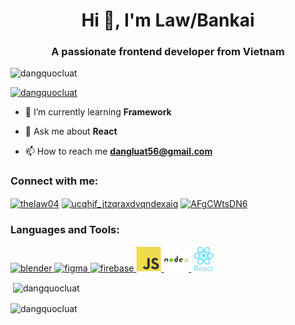 <h1 align="center">Hi 👋, I'm Law/Bankai</h1>
<h3 align="center">A passionate frontend developer from Vietnam</h3>

<p align="left"> <img src="https://komarev.com/ghpvc/?username=dangquocluat&label=Profile%20views&color=0e75b6&style=plastic" alt="dangquocluat" /> </p>

<p align="left"> <a href="https://github.com/ryo-ma/github-profile-trophy"><img src="https://github-profile-trophy.vercel.app/?username=dangquocluat" alt="dangquocluat" /></a> </p>

- 🌱 I’m currently learning **Framework**

- 💬 Ask me about **React**

- 📫 How to reach me **dangluat56@gmail.com**

<h3 align="left">Connect with me:</h3>
<p align="left">
<a href="https://fb.com/thelaw04" target="blank"><img align="center" src="https://raw.githubusercontent.com/rahuldkjain/github-profile-readme-generator/master/src/images/icons/Social/facebook.svg" alt="thelaw04" height="30" width="40" /></a>
<a href="https://www.youtube.com/c/ucqhjf_jtzqraxdvqndexaiq" target="blank"><img align="center" src="https://raw.githubusercontent.com/rahuldkjain/github-profile-readme-generator/master/src/images/icons/Social/youtube.svg" alt="ucqhjf_jtzqraxdvqndexaiq" height="30" width="40" /></a>
<a href="https://discord.gg/AFgCWtsDN6" target="blank"><img align="center" src="https://raw.githubusercontent.com/rahuldkjain/github-profile-readme-generator/master/src/images/icons/Social/discord.svg" alt="AFgCWtsDN6" height="30" width="40" /></a>
</p>

<h3 align="left">Languages and Tools:</h3>
<p align="left"> <a href="https://www.blender.org/" target="_blank" rel="noreferrer"> <img src="https://download.blender.org/branding/community/blender_community_badge_white.svg" alt="blender" width="40" height="40"/> </a> <a href="https://www.figma.com/" target="_blank" rel="noreferrer"> <img src="https://www.vectorlogo.zone/logos/figma/figma-icon.svg" alt="figma" width="40" height="40"/> </a> <a href="https://firebase.google.com/" target="_blank" rel="noreferrer"> <img src="https://www.vectorlogo.zone/logos/firebase/firebase-icon.svg" alt="firebase" width="40" height="40"/> </a> <a href="https://developer.mozilla.org/en-US/docs/Web/JavaScript" target="_blank" rel="noreferrer"> <img src="https://raw.githubusercontent.com/devicons/devicon/master/icons/javascript/javascript-original.svg" alt="javascript" width="40" height="40"/> </a> <a href="https://nodejs.org" target="_blank" rel="noreferrer"> <img src="https://raw.githubusercontent.com/devicons/devicon/master/icons/nodejs/nodejs-original-wordmark.svg" alt="nodejs" width="40" height="40"/> </a> <a href="https://reactjs.org/" target="_blank" rel="noreferrer"> <img src="https://raw.githubusercontent.com/devicons/devicon/master/icons/react/react-original-wordmark.svg" alt="react" width="40" height="40"/> </a> </p>

<!-- <p><img align="left" src="https://github-readme-stats.vercel.app/api/top-langs?username=dangquocluat&show_icons=true&locale=en&layout=compact" alt="dangquocluat" /></p> -->

<p>&nbsp;<img align="center" src="https://github-readme-stats.vercel.app/api?username=dangquocluat&show_icons=true&locale=en" alt="dangquocluat" /></p>

<p><img align="center" src="https://github-readme-streak-stats.herokuapp.com/?user=dangquocluat&" alt="dangquocluat" /></p>